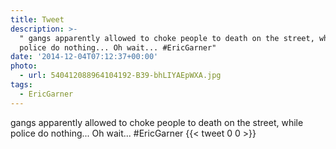 ```yaml
---
title: Tweet
description: >-
  " gangs apparently allowed to choke people to death on the street, while
  police do nothing... Oh wait... #EricGarner"
date: '2014-12-04T07:12:37+00:00'
photo:
  - url: 540412088964104192-B39-bhLIYAEpWXA.jpg
tags:
  - EricGarner
---
```

 gangs apparently allowed to choke people to death on the street, while police do nothing... Oh wait... #EricGarner
      {{< tweet 0 0 >}}
    

